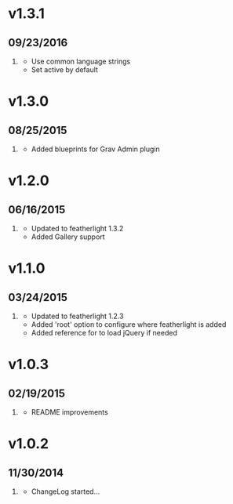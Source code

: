 # v1.3.1
## 09/23/2016

1. [](#improved)
    * Use common language strings
    * Set active by default

# v1.3.0
## 08/25/2015

1. [](#improved)
    * Added blueprints for Grav Admin plugin

# v1.2.0
## 06/16/2015

1. [](#improved)
    * Updated to featherlight 1.3.2
    * Added Gallery support

# v1.1.0
## 03/24/2015

1. [](#improved)
    * Updated to featherlight 1.2.3
    * Added 'root' option to configure where featherlight is added
    * Added reference for to load jQuery if needed

# v1.0.3
## 02/19/2015

1. [](#improved)
    * README improvements

# v1.0.2
## 11/30/2014

1. [](#new)
    * ChangeLog started...

